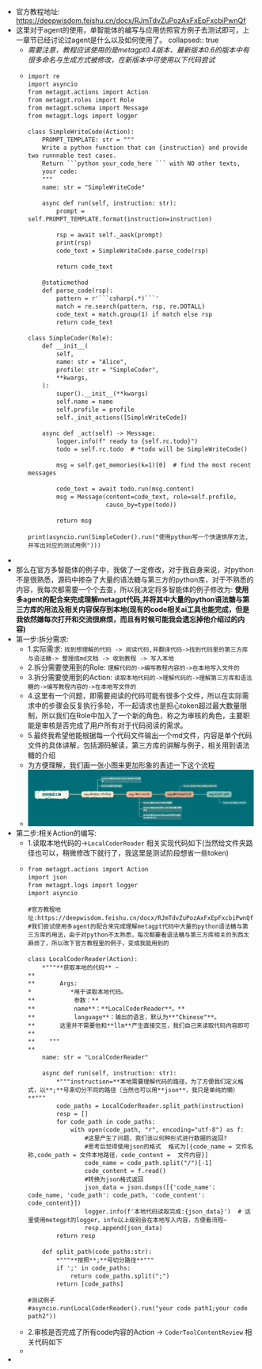 - 官方教程地址: https://deepwisdom.feishu.cn/docx/RJmTdvZuPozAxFxEpFxcbiPwnQf
- 这里对于agent的使用，单智能体的编写与应用仿照官方例子去测试即可，上一章节已经讨论过agent是什么以及如何使用了。
  collapsed:: true
	- *需要注意，教程应该使用的是metagpt0.4版本，最新版本0.6的版本中有很多命名与生成方式被修改，在新版本中可使用以下代码尝试*
	- ```
	  import re
	  import asyncio
	  from metagpt.actions import Action
	  from metagpt.roles import Role
	  from metagpt.schema import Message
	  from metagpt.logs import logger
	  
	  class SimpleWriteCode(Action):
	      PROMPT_TEMPLATE: str = """
	      Write a python function that can {instruction} and provide two runnnable test cases.
	      Return ```python your_code_here ``` with NO other texts,
	      your code:
	      """
	      name: str = "SimpleWriteCode"
	  
	      async def run(self, instruction: str):
	          prompt = self.PROMPT_TEMPLATE.format(instruction=instruction)
	  
	          rsp = await self._aask(prompt)
	          print(rsp)
	          code_text = SimpleWriteCode.parse_code(rsp)
	  
	          return code_text
	  
	      @staticmethod
	      def parse_code(rsp):
	          pattern = r'```csharp(.*)```'
	          match = re.search(pattern, rsp, re.DOTALL)
	          code_text = match.group(1) if match else rsp
	          return code_text
	  
	  class SimpleCoder(Role):
	      def __init__(
	          self,
	          name: str = "Alice",
	          profile: str = "SimpleCoder",
	          **kwargs,
	      ):
	          super().__init__(**kwargs)
	          self.name = name
	          self.profile = profile
	          self._init_actions([SimpleWriteCode])
	  
	      async def _act(self) -> Message:
	          logger.info(f" ready to {self.rc.todo}")
	          todo = self.rc.todo  # *todo will be SimpleWriteCode()
	  
	          msg = self.get_memories(k=1)[0]  # find the most recent messages
	  
	          code_text = await todo.run(msg.content)
	          msg = Message(content=code_text, role=self.profile,
	                        cause_by=type(todo))
	  
	          return msg
	  
	  print(asyncio.run(SimpleCoder().run("使用python写一个快速排序方法,并写出对应的测试用例")))
	  ```
-
- 那么在官方多智能体的例子中，我做了一定修改，对于我自身来说，对python不是很熟悉，源码中掺杂了大量的语法糖与第三方的python库，对于不熟悉的内容，我每次都需要一个个去查，所以我决定将多智能体的例子修改为: **使用多agent的配合来完成理解metagpt代码,并将其中大量的python语法糖与第三方库的用法及相关内容保存到本地(现有的code相关ai工具也能完成，但是我依然嫌每次打开和交流很麻烦，而且有时候可能我会遗忘掉他介绍过的内容)**
- 第一步:拆分需求:
	- 1.实际需求: `找到想理解的代码 -> 阅读代码,并翻译代码->找到代码里的第三方库与语法糖-> 整理成md文档 -> 收到教程 -> 写入本地`
	- 2.拆分需要使用到的Role: `理解代码的->编写教程内容的->在本地写入文件的`
	- 3.拆分需要使用到的Action:  `读取本地代码的->理解代码的->理解第三方库和语法糖的->编写教程内容的->在本地写文件的`
	- 4.这里有一个问题，即需要阅读的代码可能有很多个文件，所以在实际需求中的步骤会反复执行多轮，不一起请求也是担心token超过最大数量限制，所以我们在Role中加入了一个新的角色，称之为审核的角色，主要职能是审核是否完成了用户所有对于代码阅读的需求。
	- 5.最终我希望他能根据每一个代码文件输出一个md文件，内容是单个代码文件的具体讲解，包括源码解读，第三方库的讲解与例子，相关用到语法糖的介绍
	- 为方便理解，我们画一张小图来更加形象的表述一下这个流程
	- ![源码精读工具.png](../assets/源码精读工具.png)
- 第二步:相关Action的编写:
	- 1.读取本地代码的->`LocalCoderReader`  相关实现代码如下(当然给文件夹路径也可以，稍微修改下就行了，我这里是测试阶段想省一些token)
	- ```
	  from metagpt.actions import Action
	  import json
	  from metagpt.logs import logger
	  import asyncio
	  
	  #官方教程地址:https://deepwisdom.feishu.cn/docx/RJmTdvZuPozAxFxEpFxcbiPwnQf
	  #我们尝试使用多agent的配合来完成理解metagpt代码中大量的python语法糖与第三方库的用法，由于对python不太熟悉，每次都要看语法糖与第三方库相关的东西太麻烦了，所以改下官方教程里的例子，变成我能用到的
	  
	  class LocalCoderReader(Action):
	      *"""**获取本地的代码** ~
	  **
	  **       Args:
	  *           *用于读取本地代码。
	  **           参数：**
	  **           name**：**LocalCoderReader**。**
	  **           language**：输出的语言，默认为**"Chinese"**。
	  **       这里并不需要他和**llm**产生直接交互，我们自己来读取代码内容即可**
	  **    """
	  **
	      name: str = "LocalCoderReader"
	  
	      async def run(self, instruction: str):
	          *"""instruction=**本地需要理解代码的路径，为了方便我们定义格式，以**;**号来切分不同的路径（当然也可以用**json**，我只是单纯的懒）**"""
	          code_paths = LocalCoderReader.split_path(instruction)
	          resp = []
	          for code_path in code_paths:
	              with open(code_path, "r", encoding="utf-8") as f:
	                  #这里产生了问题，我们该以何种形式进行数据的返回?
	                  #思考后觉得使用json的格式  格式为[{code_name = 文件名称,code_path = 文件本地路径，code_content =  文件内容}]
	                  code_name = code_path.split("/")[-1]
	                  code_content = f.read()
	                  #转换为json格式返回
	                  json_data = json.dumps([{'code_name': code_name, 'code_path': code_path, 'code_content': code_content}])
	                  logger.info(f'本地代码读取完成:{json_data}')  # 这里使用metegpt的logger，info以上级别会在本地写入内容，方便看流程~
	                  resp.append(json_data)
	          return resp
	  
	      def split_path(code_paths:str):
	          *"""**按照**;**号切分路径**"""
	          if ';' in code_paths:
	              return code_paths.split(";")
	          return [code_paths]
	  
	  #测试例子
	  #asyncio.run(LocalCoderReader().run("your code path1;your code path2"))
	  ```
	- 2.审核是否完成了所有code内容的Action -> `CoderToolContentReview` 相关代码如下
	-
-